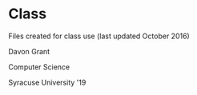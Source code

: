 # Class
Files created for class use (last updated October 2016)

Davon Grant

Computer Science

Syracuse University '19
